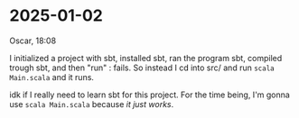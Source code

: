 # 2025-01-02

Oscar, 18:08

I initialized a project with sbt, installed sbt, ran the program sbt, compiled trough sbt, and then "run" : fails.
So instead I cd into src/ and run `scala Main.scala` and it runs.

idk if I really need to learn sbt for this project. For the time being, I'm gonna use `scala Main.scala` because _it just works_.

